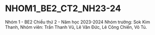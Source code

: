 # NHOM1_BE2_CT2_NH23-24
Nhóm 1 - BE2 Chiều thứ 2 - Năm học 2023-2024 Nhóm trưởng: Sok Kim Thanh, Nhóm viên: Trần Thanh Vũ, Lê Văn Đức, Lê Công Chiến, Võ Tú. 
